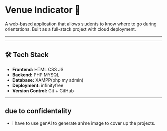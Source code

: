 # Venue Indicator 🚦

A web-based application that allows students to know where to go during orientations. Built as a full-stack project with cloud deployment.

---

---

## 🛠 Tech Stack
- **Frontend:** HTML CSS JS
- **Backend:** PHP MYSQL
- **Database:** XAMPP(php my admin)
- **Deployment:** infinityfree
- **Version Control:** Git + GitHub

---

## due to confidentality

- i have to use genAI to generate anime image to cover up the projects.
